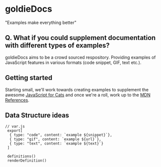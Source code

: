 # goldieDocs
"Examples make everything better"

## Q. What if you could supplement documentation with different types of examples?
goldieDocs aims to be a crowd sourced respository. Providing examples of JavaScript features in various formats (code snippet, GIF, text etc.).

## Getting started
Starting small, we'll work towards creating examples to supplement the awesome [JavaScript for Cats](http://jsforcats.com/) and once we're a roll, work up to the [MDN References](https://developer.mozilla.org/en-US/docs/Web/JavaScript/Reference).

## Data Structure ideas

```
// var.js
 export[
  { type: "code", content: `example ${snippet}`},
  { type: "gif", content: `example ${url}`},
  { type: "text", content: `example ${text}`}
 ]
 
 definitions()
 renderDefinition()

```

